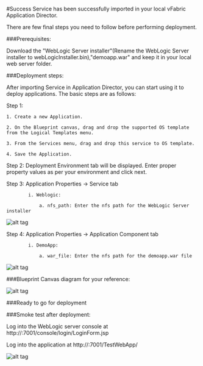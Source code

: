 #Success
Service has been successfully imported in your local vFabric Application Director. 

There are few final steps you need to follow before performing deployment.

###Prerequisites:

Download the  "WebLogic Server installer"(Rename the WebLogic Server installer to webLogicInstaller.bin),"demoapp.war" and  keep it in your local web server folder.


###Deployment steps:

After importing Service in Application Director, you can start using it to deploy applications. The basic steps are as follows:

Step 1:

	1. Create a new Application.
	 
    2. On the Blueprint canvas, drag and drop the supported OS template from the Logical Templates menu.

    3. From the Services menu, drag and drop this service to OS template.

    4. Save the Application.
    
Step 2: Deployment Environment tab will be displayed. Enter proper property values as per your environment and click next.

Step 3: Application Properties -> Service tab

			i. Weblogic:

				a. nfs_path: Enter the nfs path for the WebLogic Server installer
![alt tag](https://raw.github.com/vmware-applicationdirector/solutions-import-beta/Oracle-WebLogic-Server-12c-Non-Clustered-Service-50/Oracle-WebLogic-Server-12c-Non-Clustered-Service-properties2.png)
			
Step 4: Application Properties -> Application Component tab

			i. DemoApp:

				a. war_file: Enter the nfs path for the demoapp.war file

![alt tag](https://raw.github.com/vmware-applicationdirector/solutions-import-beta/Oracle-WebLogic-Server-12c-Non-Clustered-Service-50/Oracle-WebLogic-Server-12c-Non-Clustered-Service-properties1.png)

###Blueprint Canvas diagram for your reference: 

![alt tag](https://raw.github.com/vmware-applicationdirector/solutions-import-beta/Oracle-WebLogic-Server-12c-Non-Clustered-Service-50/Oracle-WebLogic-Server-12c-Non-Clustered-Service-Canvas.png)

###Ready to go for deployment

###Smoke test after deployment:
	
Log into the WebLogic server console at http://<deployed IP>:7001/console/login/LoginForm.jsp
	
Log into the application at http://<deployed IP>:7001/TestWebApp/

![alt tag](https://raw.github.com/vmware-applicationdirector/solutions-import-beta/Oracle-WebLogic-Server-12c-Non-Clustered-Service-50/Oracle-WebLogic-Server-12c-Non-Clustered-Service-Smoke-Test.png)





 








